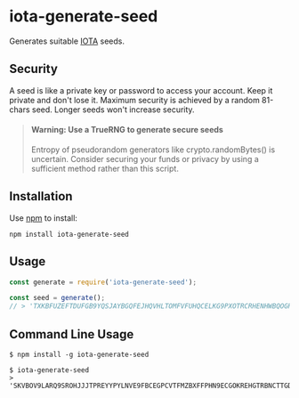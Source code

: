 # iota-generate-seed

Generates suitable [IOTA](https://iotatoken.com/) seeds.

## Security

A seed is like a private key or password to access your account. Keep it private and don't lose it.
Maximum security is achieved by a random 81-chars seed. Longer seeds won't increase security.

> #### Warning: Use a TrueRNG to generate secure seeds
> Entropy of pseudorandom generators like crypto.randomBytes() is uncertain. Consider securing your funds or privacy by using a sufficient method rather than this script.

## Installation

Use [npm](https://www.npmjs.com/) to install:

```
npm install iota-generate-seed
```

## Usage

```javascript
const generate = require('iota-generate-seed');

const seed = generate();
// > 'TXKBFUZEFTDUFGB9YQSJAYBGQFEJHQVHLTOMFVFUHQCELKG9PXOTRCRHENHWBQOGRSFHGQLLLQJULFENE'
```
## Command Line Usage

```
$ npm install -g iota-generate-seed

$ iota-generate-seed
> 'SKVBOV9LARQ9SROHJJJTPREYYPYLNVE9FBCEGPCVTFMZBXFFPHN9ECGOKREHGTRBNCTTGDWZPXXZWKLIS'
```

